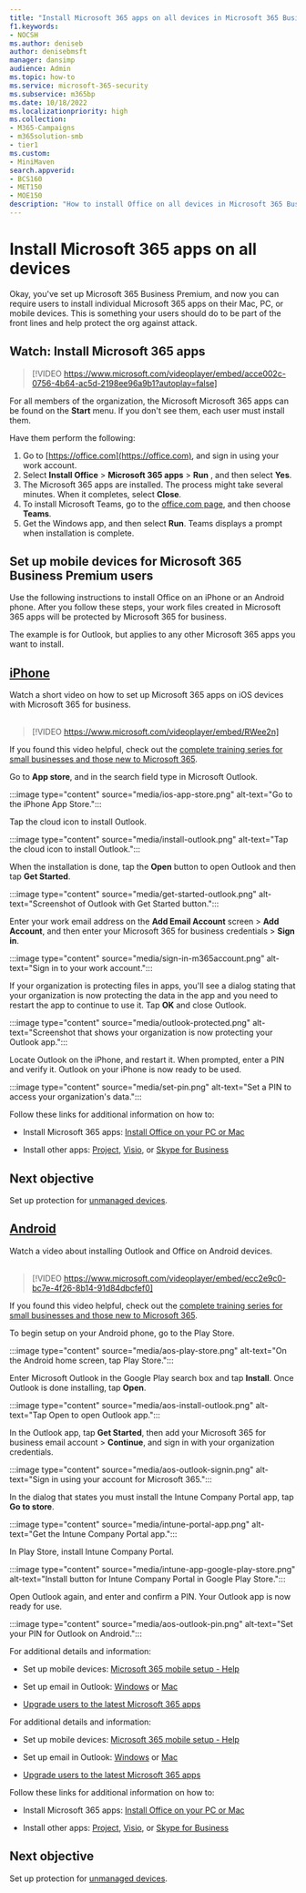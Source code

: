 ```yaml
---
title: "Install Microsoft 365 apps on all devices in Microsoft 365 Business Premium"
f1.keywords:
- NOCSH
ms.author: deniseb
author: denisebmsft
manager: dansimp
audience: Admin
ms.topic: how-to
ms.service: microsoft-365-security
ms.subservice: m365bp
ms.date: 10/18/2022
ms.localizationpriority: high
ms.collection: 
- M365-Campaigns
- m365solution-smb
- tier1
ms.custom:
- MiniMaven
search.appverid:
- BCS160
- MET150
- MOE150
description: "How to install Office on all devices in Microsoft 365 Business Premium."
---
```


# Install Microsoft 365 apps on all devices

Okay, you've set up Microsoft 365 Business Premium, and now you can require users to install individual Microsoft 365 apps on their Mac, PC, or mobile devices. This is something your users should do to be part of the front lines and help protect the org against attack.
  
## Watch: Install Microsoft 365 apps

> [!VIDEO https://www.microsoft.com/videoplayer/embed/acce002c-0756-4b64-ac5d-2198ee96a9b1?autoplay=false]

For all members of the organization, the Microsoft Microsoft 365 apps can be found on the **Start** menu. If you don't see them, each user must install them.

Have them perform the following:

1. Go to [https://office.com](https://office.com), and sign in using your work account.
2. Select  **Install Office**  >  **Microsoft 365 apps**  >  **Run** , and then select  **Yes**.
3. The Microsoft 365 apps are installed. The process might take several minutes. When it completes, select  **Close**.
4. To install Microsoft Teams, go to the [office.com page](https://office.com), and then choose  **Teams**.
5. Get the Windows app, and then select  **Run**. Teams displays a prompt when installation is complete.

## Set up mobile devices for Microsoft 365 Business Premium users

Use the following instructions to install Office on an iPhone or an Android phone. After you follow these steps, your work files created in Microsoft 365 apps will be protected by Microsoft 365 for business.

The example is for Outlook, but applies to any other Microsoft 365 apps you want to install.

## [iPhone](#tab/iPhone)
  
Watch a short video on how to set up Microsoft 365 apps on iOS devices with Microsoft 365 for business.<br><br>

> [!VIDEO https://www.microsoft.com/videoplayer/embed/RWee2n] 

If you found this video helpful, check out the [complete training series for small businesses and those new to Microsoft 365](/microsoft-365/admin/admin-video-library).

Go to **App store**, and in the search field type in Microsoft Outlook.
  
:::image type="content" source="media/ios-app-store.png" alt-text="Go to the iPhone App Store.":::
  
Tap the cloud icon to install Outlook.
  
:::image type="content" source="media/install-outlook.png" alt-text="Tap the cloud icon to install Outlook.":::
  
When the installation is done, tap the **Open** button to open Outlook and then tap **Get Started**.
  
:::image type="content" source="media/get-started-outlook.png" alt-text="Screenshot of Outlook with Get Started button.":::
  
Enter your work email address on the **Add Email Account** screen \> **Add Account**, and then enter your Microsoft 365 for business credentials \> **Sign in**.
  
:::image type="content" source="media/sign-in-m365account.png" alt-text="Sign in to your work account.":::
  
If your organization is protecting files in apps, you'll see a dialog stating that your organization is now protecting the data in the app and you need to restart the app to continue to use it. Tap **OK** and close Outlook. 
  
:::image type="content" source="media/outlook-protected.png" alt-text="Screenshot that shows your organization is now protecting your Outlook app.":::
  
Locate Outlook on the iPhone, and restart it. When prompted, enter a PIN and verify it. Outlook on your iPhone is now ready to be used.
  
:::image type="content" source="media/set-pin.png" alt-text="Set a PIN to access your organization's data.":::

Follow these links for additional information on how to:
  
- Install Microsoft 365 apps:  [Install Office on your PC or Mac](https://support.microsoft.com/office/4414eaaf-0478-48be-9c42-23adc4716658)

- Install other apps: [Project](https://support.microsoft.com/office/install-project-7059249b-d9fe-4d61-ab96-5c5bf435f281), [Visio](https://support.microsoft.com/office/install-visio-f98f21e3-aa02-4827-9167-ddab5b025710), or [Skype for Business](https://support.microsoft.com/office/install-skype-for-business-8a0d4da8-9d58-44f9-9759-5c8f340cb3fb) 

## Next objective

Set up protection for [unmanaged devices](m365bp-protect-pcs-macs.md).
  
## [Android](#tab/Android)
  
Watch a video about installing Outlook and Office on Android devices.<br><br>

> [!VIDEO https://www.microsoft.com/videoplayer/embed/ecc2e9c0-bc7e-4f26-8b14-91d84dbcfef0] 

If you found this video helpful, check out the [complete training series for small businesses and those new to Microsoft 365](/microsoft-365/admin/admin-video-library).

To begin setup on your Android phone, go to the Play Store.
  
:::image type="content" source="media/aos-play-store.png" alt-text="On the Android home screen, tap Play Store.":::
  
Enter Microsoft Outlook in the Google Play search box and tap **Install**. Once Outlook is done installing, tap **Open**.
  
:::image type="content" source="media/aos-install-outlook.png" alt-text="Tap Open to open Outlook app.":::
  
In the Outlook app, tap **Get Started**, then add your Microsoft 365 for business email account \> **Continue**, and sign in with your organization credentials.
  
:::image type="content" source="media/aos-outlook-signin.png" alt-text="Sign in using your account for Microsoft 365.":::
  
In the dialog that states you must install the Intune Company Portal app, tap **Go to store**.
  
:::image type="content" source="media/intune-portal-app.png" alt-text="Get the Intune Company Portal app.":::
  
In Play Store, install Intune Company Portal.
  
:::image type="content" source="media/intune-app-google-play-store.png" alt-text="Install button for Intune Company Portal in Google Play Store.":::
  
Open Outlook again, and enter and confirm a PIN. Your Outlook app is now ready for use.
  
:::image type="content" source="media/aos-outlook-pin.png" alt-text="Set your PIN for Outlook on Android.":::

For additional details and information:

- Set up mobile devices: [Microsoft 365 mobile setup - Help](https://support.microsoft.com/office/7dabb6cb-0046-40b6-81fe-767e0b1f014f)

- Set up email in Outlook: [Windows](https://support.microsoft.com/office/6e27792a-9267-4aa4-8bb6-c84ef146101b) or [Mac](https://support.microsoft.com/office/6e27792a-9267-4aa4-8bb6-c84ef146101b#PickTab=Outlook_for_Mac)
 
- [Upgrade users to the latest Microsoft 365 apps](../admin/setup/upgrade-users-to-latest-office-client.md)

For additional details and information:

- Set up mobile devices: [Microsoft 365 mobile setup - Help](https://support.microsoft.com/office/7dabb6cb-0046-40b6-81fe-767e0b1f014f)

- Set up email in Outlook: [Windows](https://support.microsoft.com/office/6e27792a-9267-4aa4-8bb6-c84ef146101b) or [Mac](https://support.microsoft.com/office/6e27792a-9267-4aa4-8bb6-c84ef146101b#PickTab=Outlook_for_Mac)
 
- [Upgrade users to the latest Microsoft 365 apps](../admin/setup/upgrade-users-to-latest-office-client.md)

Follow these links for additional information on how to:
  
- Install Microsoft 365 apps:  [Install Office on your PC or Mac](https://support.microsoft.com/office/4414eaaf-0478-48be-9c42-23adc4716658)

- Install other apps: [Project](https://support.microsoft.com/office/install-project-7059249b-d9fe-4d61-ab96-5c5bf435f281), [Visio](https://support.microsoft.com/office/install-visio-f98f21e3-aa02-4827-9167-ddab5b025710), or [Skype for Business](https://support.microsoft.com/office/install-skype-for-business-8a0d4da8-9d58-44f9-9759-5c8f340cb3fb)

## Next objective

Set up protection for [unmanaged devices](m365bp-protect-pcs-macs.md).
